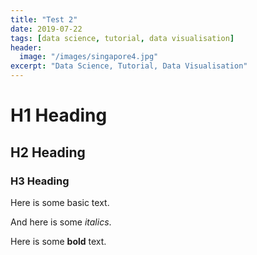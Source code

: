 ```yaml
---
title: "Test 2"
date: 2019-07-22
tags: [data science, tutorial, data visualisation]
header:
  image: "/images/singapore4.jpg"
excerpt: "Data Science, Tutorial, Data Visualisation"
---
```


# H1 Heading

## H2 Heading

### H3 Heading

Here is some basic text.

And here is some *italics*.

Here is some **bold** text.
